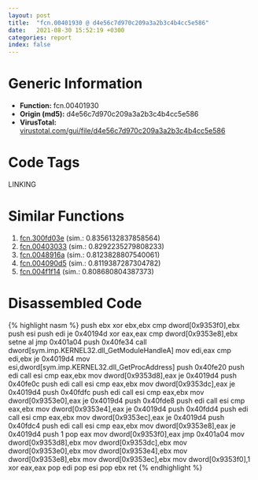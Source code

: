 ```yaml
---
layout: post
title:  "fcn.00401930 @ d4e56c7d970c209a3a2b3c4b4cc5e586"
date:   2021-08-30 15:52:19 +0300
categories: report
index: false
---
```


# Generic Information
- **Function:** fcn.00401930
- **Origin (md5):** d4e56c7d970c209a3a2b3c4b4cc5e586
- **VirusTotal:** [virustotal.com/gui/file/d4e56c7d970c209a3a2b3c4b4cc5e586][virustotal_ref]

# Code Tags
<span class="tag" id="LINKING">LINKING</span>


# Similar Functions

1. [fcn.300fd03e][similar_1_ref] (sim.: 0.8356132837858564)
2. [fcn.00403033][similar_2_ref] (sim.: 0.8292235279808233)
3. [fcn.0048916a][similar_3_ref] (sim.: 0.8123828807540061)
4. [fcn.004090d5][similar_4_ref] (sim.: 0.8119387287304782)
5. [fcn.004f1f14][similar_5_ref] (sim.: 0.808680804387373)


# Disassembled Code

{% highlight nasm %}
push ebx
xor ebx,ebx
cmp dword[0x9353f0],ebx
push esi
push edi
je 0x40194d
xor eax,eax
cmp dword[0x9353e8],ebx
setne al
jmp 0x401a04
push 0x40fe34
call dword[sym.imp.KERNEL32.dll_GetModuleHandleA]
mov edi,eax
cmp edi,ebx
je 0x4019d4
mov esi,dword[sym.imp.KERNEL32.dll_GetProcAddress]
push 0x40fe20
push edi
call esi
cmp eax,ebx
mov dword[0x9353d8],eax
je 0x4019d4
push 0x40fe0c
push edi
call esi
cmp eax,ebx
mov dword[0x9353dc],eax
je 0x4019d4
push 0x40fdfc
push edi
call esi
cmp eax,ebx
mov dword[0x9353e0],eax
je 0x4019d4
push 0x40fde8
push edi
call esi
cmp eax,ebx
mov dword[0x9353e4],eax
je 0x4019d4
push 0x40fdd4
push edi
call esi
cmp eax,ebx
mov dword[0x9353ec],eax
je 0x4019d4
push 0x40fdc4
push edi
call esi
cmp eax,ebx
mov dword[0x9353e8],eax
je 0x4019d4
push 1
pop eax
mov dword[0x9353f0],eax
jmp 0x401a04
mov dword[0x9353d8],ebx
mov dword[0x9353dc],ebx
mov dword[0x9353e0],ebx
mov dword[0x9353e4],ebx
mov dword[0x9353e8],ebx
mov dword[0x9353ec],ebx
mov dword[0x9353f0],1
xor eax,eax
pop edi
pop esi
pop ebx
ret 
{% endhighlight %}


[similar_1_ref]: /report/fcn.300fd03e@0a3653d3e8fb1320d70b4e1441359302
[similar_2_ref]: /report/fcn.00403033@59aef7c08025d70f84c85db2092fc99e
[similar_3_ref]: /report/fcn.0048916a@18980bd3439a28c3ca084fb94b418e27
[similar_4_ref]: /report/fcn.004090d5@a1c6b07868a0eea8f4ee5a872aa71909
[similar_5_ref]: /report/fcn.004f1f14@726f5d13ec98918aff408346434b56c3
[virustotal_ref]: https://www.virustotal.com/gui/file/d4e56c7d970c209a3a2b3c4b4cc5e586